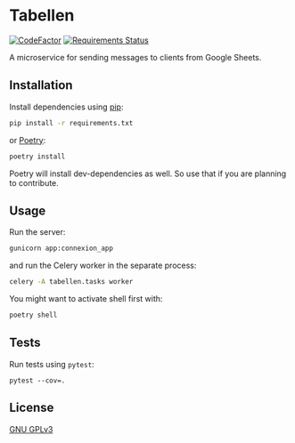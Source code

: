 # Tabellen

[![CodeFactor](https://www.codefactor.io/repository/github/vsevolodbazhan/tabellen/badge)](https://www.codefactor.io/repository/github/vsevolodbazhan/tabellen)
[![Requirements Status](https://requires.io/github/vsevolodbazhan/tabellen/requirements.svg?branch=master)](https://requires.io/github/vsevolodbazhan/tabellen/requirements/?branch=master)

A microservice for sending messages to clients from Google Sheets.

## Installation

Install dependencies using [pip](https://pip.pypa.io/en/stable/):

```bash
pip install -r requirements.txt
```

or [Poetry](https://python-poetry.org):

```bash
poetry install
```

Poetry will install dev-dependencies as well. So use that if you are planning to contribute.

## Usage

Run the server:

```bash
gunicorn app:connexion_app
```

and run the Celery worker in the separate process:

```bash
celery -A tabellen.tasks worker
```

You might want to activate shell first with:

```bash
poetry shell
```

## Tests

Run tests using `pytest`:

```
pytest --cov=.
```

## License

[GNU GPLv3](https://github.com/vsevolodbazhan/tabellen/blob/master/LICENSE)
